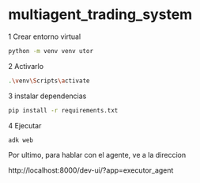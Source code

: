 # multiagent_trading_system

1 Crear entorno virtual 

```bash 
python -m venv venv utor
```

2 Activarlo

```bash 
.\venv\Scripts\activate 
```
3 instalar dependencias

```bash 
pip install -r requirements.txt
```

4 Ejecutar

```bash 
adk web 
```

Por ultimo, para hablar con el agente, ve a la direccion

http://localhost:8000/dev-ui/?app=executor_agent

